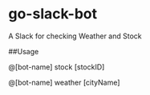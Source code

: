 # go-slack-bot

A Slack for checking Weather and Stock

##Usage

@[bot-name] stock [stockID]

@[bot-name] weather [cityName]
